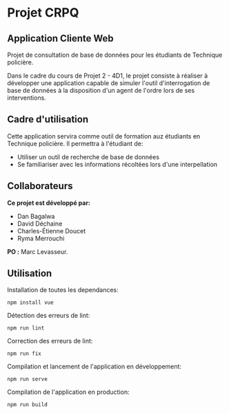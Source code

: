 # Projet CRPQ
## Application Cliente Web

Projet de consultation de base de données pour les étudiants de Technique policière.

Dans le cadre du cours de Projet 2 - 4D1, le projet consiste à réaliser à développer une application capable de simuler l'outil d'interrogation de base de données à la disposition d'un agent de l'ordre lors de ses interventions.

## Cadre d'utilisation
Cette application servira comme outil de formation auz étudiants en Technique policière. Il permettra à l'étudiant de:
- Utiliser un outil de recherche de base de données
- Se familiariser avec les informations récoltées lors d'une interpellation

## Collaborateurs
**Ce projet est développé par:**
* Dan Bagalwa
* David Déchaine
* Charles-Étienne Doucet
* Ryma Merrouchi

**PO :** Marc Levasseur.

## Utilisation
Installation de toutes les dependances:
```
npm install vue
```

Détection des erreurs de lint:
```
npm run lint
```

Correction des erreurs de lint:
```
npm run fix
```

Compilation et lancement de l'application en développement:
```
npm run serve
```

Compilation de l'application en production:
```
npm run build
```


